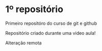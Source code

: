 # 1º repositório
 Primeiro repositóro do curso de git e github

Repositório criado durante uma video aula!

Alteração remota
